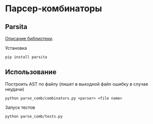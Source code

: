 # Парсер-комбинаторы 

## Parsita
[Описание библиотеки](https://pypi.org/project/parsita/#:~:text=Parsita%20is%20a%20parser%20combinator,are%20the%20easiest%20to%20write.).

Установка
```buildoutcfg
pip install parsita
```

## Использование
Построить AST по файлу (пишет в выходной файл ошибку в случае неудачи) 
```buildoutcfg
python parse_comb/combinators.py <parser> <file name>
```
Запуск тестов
```buildoutcfg
python parse_comb/tests.py
```